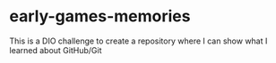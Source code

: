 # early-games-memories
This is a DIO challenge to create a repository where I can show what I learned about GitHub/Git
